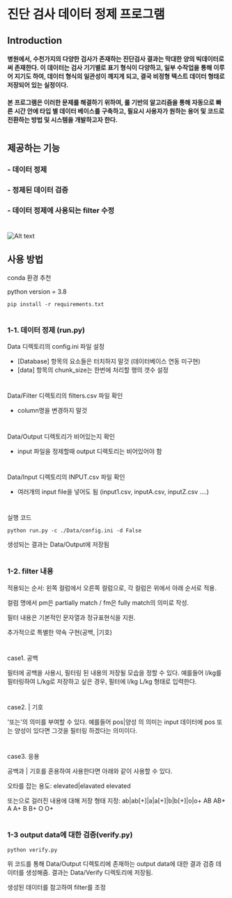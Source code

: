 # 진단 검사 데이터 정제 프로그램


## Introduction

#### 병원에서, 수천가지의 다양한 검사가 존재하는 진단검사 결과는 막대한 양의 빅데이터로써 존재한다. 이 데이터는 검사 기기별로 표기 형식이 다양하고, 일부 수작업을 통해 이루어 지기도 하여, 데이터 형식의 일관성이 깨지게 되고, 결국 비정형 텍스트 데이터 형태로 저장되어 있는 실정이다.
#### 본 프로그램은 이러한 문제를 해결하기 위하여, 룰 기반의 알고리즘을 통해 자동으로 빠른 시간 안에 타입 별 데이터 베이스를 구축하고, 필요시 사용자가 원하는 용어 및 코드로 전환하는 방법 및 시스템을 개발하고자 한다. 
#

## 제공하는 기능

### - 데이터 정제

### - 정제된 데이터 검증

### - 데이터 정제에 사용되는 filter 수정  
#

![Alt text](/Purification-of-diagnostic-test-data/p1.png)

## 사용 방법

conda 환경 추천

python version = 3.8

    pip install -r requirements.txt

#

### 1-1. 데이터 정제 (run.py)

Data 디렉토리의 config.ini 파일 설정

* [Database] 항목의 요소들은 터치하지 말것 (데이터베이스 연동 미구현)
* [data] 항목의 chunk_size는 한번에 처리할 행의 갯수 설정

#

Data/Filter 디렉토리의 filters.csv 파일 확인

* column명을 변경하지 말것

#

Data/Output 디렉토리가 비어있는지 확인

* input 파일을 정제할때 output 디렉토리는 비어있어야 함

#

Data/Input 디렉토리의 INPUT.csv 파일 확인

* 여러개의 input file을 넣어도 됨 (input1.csv, inputA.csv, inputZ.csv ....)

#

실행 코드

    python run.py -c ./Data/config.ini -d False 

생성되는 결과는 Data/Output에 저장됨

#

### 1-2. filter 내용

적용되는 순서: 왼쪽 컬럼에서 오른쪽 컬럼으로, 각 컬럼은 위에서 아래 순서로 적용.

컬럼 명에서 pm은 partially match / fm은 fully match의 의미로 작성. 

필터 내용은 기본적인 문자열과 정규표현식을 지원.

추가적으로 특별한 약속 구현(공백, |기호)

#

case1. 공백

필터에 공백을 사용시, 필터링 된 내용의 저장될 모습을 정할 수 있다.
예를들어 l/kg를 필터링하여 L/kg로 저장하고 싶은 경우,
필터에 l/kg L/kg 형태로 입력한다.

#

case2. | 기호

'또는'의 의미를 부여할 수 있다.
예를들어 pos|양성 의 의미는 input 데이터에 pos 또는 양성이 있다면 그것을 필터링 하겠다는 의미이다.

#

case3. 응용

공백과 | 기호를 혼용하여 사용한다면 아래와 같이 사용할 수 있다.

오타를 잡는 용도: elevated|elavated elevated

또는으로 걸러진 내용에 대해 저장 형태 지정: ab|ab[+]|a|a[+]|b|b[+]|o|o+ AB AB+ A A+ B B+ O O+

#

### 1-3 output data에 대한 검증(verify.py)

    python verify.py

위 코드를 통해 Data/Output 디렉토리에 존재하는 output data에 대한 결과 검증 데이터를 생성해줌.
결과는 Data/Verify 디렉토리에 저장됨.

생성된 데이터를 참고하여 filter를 조정



